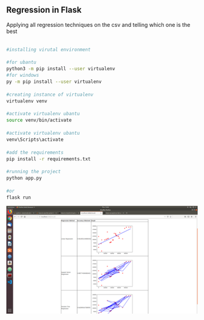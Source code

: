## Regression in Flask
Applying all regression techniques on the csv and telling which one is the best

```bash

#installing virutal environment

#for ubantu
python3 -m pip install --user virtualenv
#for windows
py -m pip install --user virtualenv

#creating instance of virtualenv
virtualenv venv

#activate virtualenv ubantu
source venv/bin/activate

#activate virtualenv ubantu
venv\Scripts\activate

#add the requirements
pip install -r requirements.txt

#running the project
python app.py

#or
flask run
```

![Alt text](https://github.com/prabhatks12/Flask_Regression/blob/master/static/plots/Screenshot%20from%202019-09-05%2013-04-52.png "ScreenShot")
